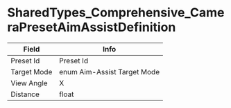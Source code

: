 # SharedTypes_Comprehensive_CameraPresetAimAssistDefinition

<table><thead><tr><th>Field</th><th>Info</th></tr></thead><tbody>
<tr><td>Preset Id</td><td>Preset Id</td></tr>
<tr><td>Target Mode</td><td>enum Aim-Assist Target Mode</td></tr>
<tr><td>View Angle</td><td>X</td></tr>
<tr><td>Distance</td><td>float</td></tr>
</tbody></table>